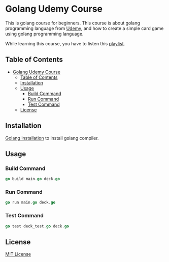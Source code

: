 # Golang Udemy Course

This is golang course for beginners. This course is about golang programming language from [Udemy](https://www.udemy.com/course/learn-how-to-code/), and how to create a simple card game using golang programming language.

While learning this course, you have to listen this [playlist](https://open.spotify.com/playlist/37i9dQZF1DXdl6IPOySdX4?si=2a61a020af764bd0).

## Table of Contents

-   [Golang Udemy Course](#golang-udemy-course)
    -   [Table of Contents](#table-of-contents)
    -   [Installation](#installation)
    -   [Usage](#usage)
        -   [Build Command](#build-command)
        -   [Run Command](#run-command)
        -   [Test Command](#test-command)
    -   [License](#license)

## Installation

[Golang installation](https://go.dev/dl/) to install golang compiler.

## Usage

### Build Command

```go
go build main.go deck.go
```

### Run Command

```go
go run main.go deck.go
```

### Test Command

```go
go test deck_test.go deck.go
```

## License

[MIT License](https://github.com/rizkyhaksono/go-udemy/blob/main/LICENSE)
